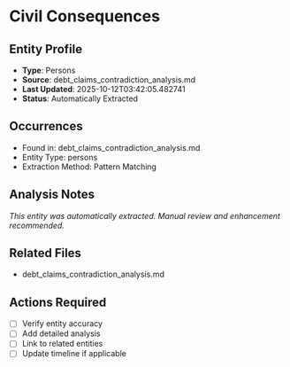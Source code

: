 # Civil Consequences

## Entity Profile
- **Type**: Persons
- **Source**: debt_claims_contradiction_analysis.md
- **Last Updated**: 2025-10-12T03:42:05.482741
- **Status**: Automatically Extracted

## Occurrences
- Found in: debt_claims_contradiction_analysis.md
- Entity Type: persons
- Extraction Method: Pattern Matching

## Analysis Notes
*This entity was automatically extracted. Manual review and enhancement recommended.*

## Related Files
- debt_claims_contradiction_analysis.md

## Actions Required
- [ ] Verify entity accuracy
- [ ] Add detailed analysis
- [ ] Link to related entities
- [ ] Update timeline if applicable
